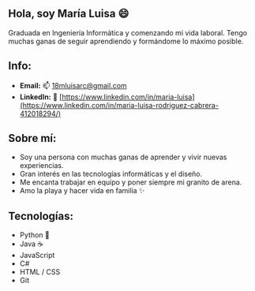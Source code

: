 ## Hola, soy María Luisa 😄
Graduada en Ingeniería Informática y comenzando mi vida laboral. 
Tengo muchas ganas de seguir aprendiendo y formándome lo máximo posible.

## Info:
* **Email:** 📫 18mluisarc@gmail.com
* **LinkedIn:** 💬 [https://www.linkedin.com/in/maria-luisa](https://www.linkedin.com/in/maria-luisa-rodriguez-cabrera-412018294/)

## Sobre mí:

* Soy una persona con muchas ganas de aprender y vivir nuevas experiencias.
* Gran interés en las tecnologías informáticas y el diseño.
* Me encanta trabajar en equipo y poner siempre mi granito de arena.
* Amo la playa y hacer vida en familia ✨


## Tecnologías:

* Python 🐍
* Java ☕
* JavaScript
* C#
* HTML / CSS
* Git
